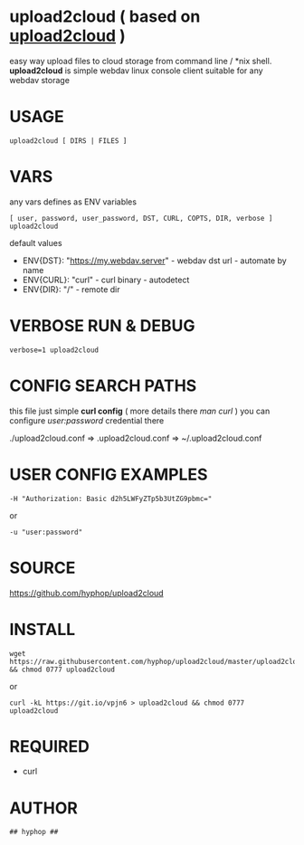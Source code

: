 
# upload2cloud ( based on [upload2cloud](https://github.com/hyphop/upload2cloud/) )

easy way upload files to cloud storage from command line / *nix shell.
**upload2cloud** is simple webdav linux console client suitable for any webdav storage

# USAGE 

    upload2cloud [ DIRS | FILES ]

# VARS

any vars defines as ENV variables

    [ user, password, user_password, DST, CURL, COPTS, DIR, verbose ] upload2cloud

default values

+ ENV{DST}: "https://my.webdav.server" - webdav dst url - automate by name
+ ENV{CURL}: "curl" - curl binary - autodetect
+ ENV{DIR}: "/" - remote dir

# VERBOSE RUN & DEBUG

    verbose=1 upload2cloud

# CONFIG SEARCH PATHS

this file just simple **curl config** ( more details there *man curl* )
you can configure *user:password* credential there 

./upload2cloud.conf => .upload2cloud.conf => ~/.upload2cloud.conf


# USER CONFIG EXAMPLES

    -H "Authorization: Basic d2h5LWFyZTp5b3UtZG9pbmc="
or

    -u "user:password"

# SOURCE

https://github.com/hyphop/upload2cloud

# INSTALL

    wget https://raw.githubusercontent.com/hyphop/upload2cloud/master/upload2cloud && chmod 0777 upload2cloud

or
    
    curl -kL https://git.io/vpjn6 > upload2cloud && chmod 0777 upload2cloud

# REQUIRED

+ curl

# AUTHOR

    ## hyphop ##


